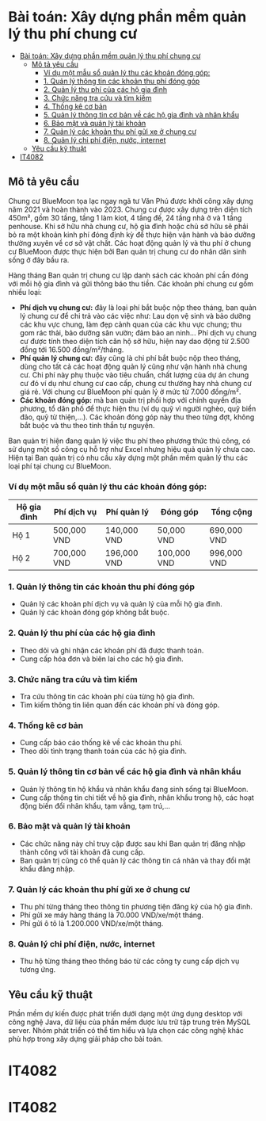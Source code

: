 # Bài toán: Xây dựng phần mềm quản lý thu phí chung cư


- [Bài toán: Xây dựng phần mềm quản lý thu phí chung cư](#bài-toán-xây-dựng-phần-mềm-quản-lý-thu-phí-chung-cư)
  - [Mô tả yêu cầu](#mô-tả-yêu-cầu)
    - [Ví dụ một mẫu sổ quản lý thu các khoản đóng góp:](#ví-dụ-một-mẫu-sổ-quản-lý-thu-các-khoản-đóng-góp)
    - [1. Quản lý thông tin các khoản thu phí đóng góp](#1-quản-lý-thông-tin-các-khoản-thu-phí-đóng-góp)
    - [2. Quản lý thu phí của các hộ gia đình](#2-quản-lý-thu-phí-của-các-hộ-gia-đình)
    - [3. Chức năng tra cứu và tìm kiếm](#3-chức-năng-tra-cứu-và-tìm-kiếm)
    - [4. Thống kê cơ bản](#4-thống-kê-cơ-bản)
    - [5. Quản lý thông tin cơ bản về các hộ gia đình và nhân khẩu](#5-quản-lý-thông-tin-cơ-bản-về-các-hộ-gia-đình-và-nhân-khẩu)
    - [6. Bảo mật và quản lý tài khoản](#6-bảo-mật-và-quản-lý-tài-khoản)
    - [7. Quản lý các khoản thu phí gửi xe ở chung cư](#7-quản-lý-các-khoản-thu-phí-gửi-xe-ở-chung-cư)
    - [8. Quản lý chi phí điện, nước, internet](#8-quản-lý-chi-phí-điện-nước-internet)
  - [Yêu cầu kỹ thuật](#yêu-cầu-kỹ-thuật)
- [IT4082](#it4082)


## Mô tả yêu cầu

Chung cư BlueMoon tọa lạc ngay ngã tư Văn Phú được khởi công xây dựng năm 2021 và hoàn thành vào 2023. Chung cư được xây dựng trên diện tích 450m², gồm 30 tầng, tầng 1 làm kiot, 4 tầng đế, 24 tầng nhà ở và 1 tầng penhouse. Khi sở hữu nhà chung cư, hộ gia đình hoặc chủ sở hữu sẽ phải bỏ ra một khoản kinh phí đóng định kỳ để thực hiện vận hành và bảo dưỡng thường xuyên về cơ sở vật chất. Các hoạt động quản lý và thu phí ở chung cư BlueMoon được thực hiện bởi Ban quản trị chung cư do nhân dân sinh sống ở đây bầu ra.

Hàng tháng Ban quản trị chung cư lập danh sách các khoản phí cần đóng với mỗi hộ gia đình và gửi thông báo thu tiền. Các khoản phí chung cư gồm nhiều loại:

- **Phí dịch vụ chung cư:** đây là loại phí bắt buộc nộp theo tháng, ban quản lý chung cư để chi trả vào các việc như: Lau dọn vệ sinh và bảo dưỡng các khu vực chung, làm đẹp cảnh quan của các khu vực chung; thu gom rác thải, bảo dưỡng sân vườn; đảm bảo an ninh... Phí dịch vụ chung cư được tính theo diện tích căn hộ sở hữu, hiện nay dao động từ 2.500 đồng tới 16.500 đồng/m²/tháng.
- **Phí quản lý chung cư:** đây cũng là chi phí bắt buộc nộp theo tháng, dùng cho tất cả các hoạt động quản lý cũng như vận hành nhà chung cư. Chi phí này phụ thuộc vào tiêu chuẩn, chất lượng của dự án chung cư đó ví dụ như chung cư cao cấp, chung cư thường hay nhà chung cư giá rẻ. Với chung cư BlueMoon phí quản lý ở mức từ 7.000 đồng/m².
- **Các khoản đóng góp:** mà ban quản trị phối hợp với chính quyền địa phương, tổ dân phố để thực hiện thu (ví dụ quỹ vì người nghèo, quỹ biển đảo, quỹ từ thiện,...). Các khoản đóng góp này thu theo từng đợt, không bắt buộc và thu theo tinh thần tự nguyện.

Ban quản trị hiện đang quản lý việc thu phí theo phương thức thủ công, có sử dụng một số công cụ hỗ trợ như Excel nhưng hiệu quả quản lý chưa cao. Hiện tại Ban quản trị có nhu cầu xây dựng một phần mềm quản lý thu các loại phí tại chung cư BlueMoon.

### Ví dụ một mẫu sổ quản lý thu các khoản đóng góp:

| Hộ gia đình | Phí dịch vụ | Phí quản lý | Đóng góp | Tổng cộng |
|-------------|-------------|-------------|----------|-----------|
| Hộ 1        | 500,000 VND | 140,000 VND | 50,000 VND | 690,000 VND |
| Hộ 2        | 700,000 VND | 196,000 VND | 100,000 VND | 996,000 VND |


### 1. Quản lý thông tin các khoản thu phí đóng góp
- Quản lý các khoản phí dịch vụ và quản lý của mỗi hộ gia đình.
- Quản lý các khoản đóng góp không bắt buộc.

### 2. Quản lý thu phí của các hộ gia đình
- Theo dõi và ghi nhận các khoản phí đã được thanh toán.
- Cung cấp hóa đơn và biên lai cho các hộ gia đình.

### 3. Chức năng tra cứu và tìm kiếm
- Tra cứu thông tin các khoản phí của từng hộ gia đình.
- Tìm kiếm thông tin liên quan đến các khoản phí và đóng góp.

### 4. Thống kê cơ bản
- Cung cấp báo cáo thống kê về các khoản thu phí.
- Theo dõi tình trạng thanh toán của các hộ gia đình.

### 5. Quản lý thông tin cơ bản về các hộ gia đình và nhân khẩu
- Quản lý thông tin hộ khẩu và nhân khẩu đang sinh sống tại BlueMoon.
- Cung cấp thông tin chi tiết về hộ gia đình, nhân khẩu trong hộ, các hoạt động biến đổi nhân khẩu, tạm vắng, tạm trú,...

### 6. Bảo mật và quản lý tài khoản
- Các chức năng này chỉ truy cập được sau khi Ban quản trị đăng nhập thành công với tài khoản đã cung cấp.
- Ban quản trị cũng có thể quản lý các thông tin cá nhân và thay đổi mật khẩu đăng nhập.


### 7. Quản lý các khoản thu phí gửi xe ở chung cư
- Thu phí từng tháng theo thông tin phương tiện đăng ký của hộ gia đình.
- Phí gửi xe máy hàng tháng là 70.000 VND/xe/một tháng.
- Phí gửi ô tô là 1.200.000 VND/xe/một tháng.

### 8. Quản lý chi phí điện, nước, internet
- Thu hộ từng tháng theo thông báo từ các công ty cung cấp dịch vụ tương ứng.

## Yêu cầu kỹ thuật

Phần mềm dự kiến được phát triển dưới dạng một ứng dụng desktop với công nghệ Java, dữ liệu của phần mềm được lưu trữ tập trung trên MySQL server. Nhóm phát triển có thể tìm hiểu và lựa chọn các công nghệ khác phù hợp trong xây dựng giải pháp cho bài toán.
# IT4082
# IT4082
